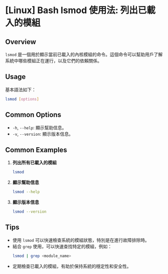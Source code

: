 # [Linux] Bash lsmod 使用法: 列出已載入的模組

## Overview
`lsmod` 是一個用於顯示當前已載入的內核模組的命令。這個命令可以幫助用戶了解系統中哪些模組正在運行，以及它們的依賴關係。

## Usage
基本語法如下：
```bash
lsmod [options]
```

## Common Options
- `-h`, `--help`: 顯示幫助信息。
- `-v`, `--version`: 顯示版本信息。

## Common Examples
1. **列出所有已載入的模組**
   ```bash
   lsmod
   ```

2. **顯示幫助信息**
   ```bash
   lsmod --help
   ```

3. **顯示版本信息**
   ```bash
   lsmod --version
   ```

## Tips
- 使用 `lsmod` 可以快速檢查系統的模組狀態，特別是在進行故障排除時。
- 結合 `grep` 使用，可以快速查找特定的模組，例如：
  ```bash
  lsmod | grep <module_name>
  ```
- 定期檢查已載入的模組，有助於保持系統的穩定性和安全性。